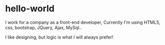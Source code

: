# hello-world

I work for a company as a front-end developer, 
Currently I'm using HTML5, css, bootstrap, JQuery, Ajax, MySql..

I like designing, but logic is what I will always prefer!
